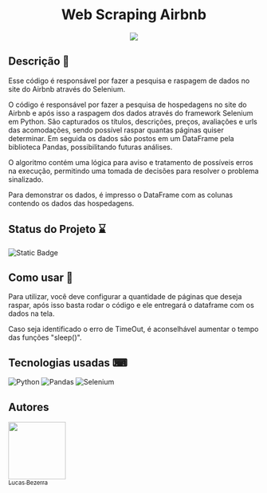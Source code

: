 <div align="center">
  <h1>Web Scraping Airbnb</h1>
  <img align="middle" src=https://github.com/lucaslfb/WebScrapingAirBnb/assets/128868356/00b01e48-9435-48d4-95f8-28da728f865c>
</div>



<h2>Descrição 📃</h2>
<p>Esse código é responsável por fazer a pesquisa e raspagem de dados no site do Airbnb através do Selenium.</p>

<p>O código é responsável por fazer a pesquisa de hospedagens no site do Airbnb e após isso a raspagem dos dados através do
  framework Selenium em Python. São capturados os títulos, descrições, preços, avaliações e urls das acomodações, sendo possível
  raspar quantas páginas quiser determinar. Em seguida os dados são postos em um DataFrame pela biblioteca Pandas, possibilitando
  futuras análises.</p>

<p>O algoritmo contém uma lógica para aviso e tratamento de possíveis erros na execução, permitindo uma tomada de decisões para
  resolver o problema sinalizado.</p>

<p>Para demonstrar os dados, é impresso o DataFrame com as colunas contendo os dados das hospedagens.</p>

<h2>Status do Projeto ⌛</h2>
   
 ![Static Badge](https://img.shields.io/badge/status-finished-green)

<h2>Como usar 👣</h2>
<p>Para utilizar, você deve configurar a quantidade de páginas que deseja raspar, após isso basta rodar o código e ele entregará
  o dataframe com os dados na tela.</p>

<p>Caso seja identificado o erro de TimeOut, é aconselhável aumentar o tempo das funções "sleep()".</p>
  
<h2>Tecnologias usadas ⌨</h2>
  
 ![Python](https://img.shields.io/badge/python-3670A0?style=for-the-badge&logo=python&logoColor=ffdd54) ![Pandas](https://img.shields.io/badge/pandas-%23150458.svg?style=for-the-badge&logo=pandas&logoColor=white) ![Selenium](https://img.shields.io/badge/Selenium-43B02A?style=for-the-badge&logo=Selenium&logoColor=white)


<h2>Autores</h2>

[<img loading="lazy" src="https://avatars.githubusercontent.com/u/128868356?s=400&u=e46a4a066ab7c8789bb2ba1d68758a5471565aec&v=4" width=115><br><sub>Lucas Bezerra</sub>](https://github.com/lucaslfb)

